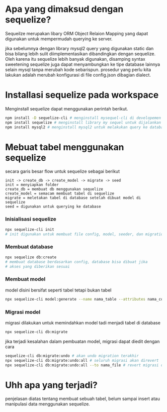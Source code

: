 <!-- inisialisasi sequelize di working dir
npx sequelize-cli init

buat file model
npx sequelize-cli model:generate --name nama_table --attributes nama_coloumn1:tipe_data_coloumn1,nama_coloumn2:tipe_data_coloumn2, ... nama_coloumnN:tipe_data_coloumnN
npx sequelize-cli model:generate --name user --attributes email:string,firstName:string,lastName:string,umur:integer,birthDate:date

migrate db, setelah model dibuat, migrate dilakukan untuk membuat tabel di db
npx sequelize-cli db:migrate

jika ada kesalahan bisa memakai perintah
sequelize-cli db:migrate:undo # akan undo migration terakhir
npx sequelize-cli db:migrate:undo:all # seluruh migrasi akan direvert
npx sequelize-cli db:migrate:undo:all --to nama_file.js # revert migrasi dengan nama file di folder migration  -->

# Apa yang dimaksud dengan sequelize?
Sequeilze merupakan libary ORM Object Relaion Mapping yang dapat digunakan untuk mempermudah querying ke server. 

jika sebelumnya dengan library mysql2 query yang digunakan static dan bisa bilang lebih sulit diimplementasikan dibandingkan dengan sequelize. Oleh karena itu sequelize lebih banyak digunakan, disamping syntax sweetening sequelize juga dapat menyambungkan ke tipe database lainnya selain mysql tanpa merubah kode sebarispun. prosedur yang perlu kita lakukan adalah merubah konfigurasi di file config.json dibagian dialect.

# Installasi sequelize pada workspace
Menginstall sequelize dapat menggunakan perintah berikut.
```bash
npm install -D sequelize-cli # menginstall mysequel-cli di developemen
npm install sequelize # menginstall library my sequel untuk dijalankan 
npm install mysql2 # menginstall mysql2 untuk melakukan query ke database
```

# Mebuat tabel menggunakan sequelize
secara garis besar flow untuk sequelize sebagai berikut

```
init -> create_db -> create_model -> migrate -> seed
init = menyiapkan folder
create_db = membuat db menggunakan sequelize
create_model = semacam membuat tabel di sequelize
migrate = meletakan tabel di database setelah dibuat model di sequelize
seed = digunakan untuk querying ke database
```

### Inisialisasi sequelize
```bash
npx sequelize-cli init
# init digunakan untuk membuat file config, model, seeder, dan migration.
```

### Membuat database
```bash
npx sequelize db:create
# membuat database berdasarkan config, database bisa dibuat jika 
# akses yang diberikan sesuai
```

### Membuat model
model disini bersifat seperti tabel tetapi bukan tabel
```bash
npx sequelize-cli model:generate --name nama_table --attributes nama_coloumn1:tipe_data_coloumn1,nama_coloumn2:tipe_data_coloumn2, ... nama_coloumnN:tipe_data_coloumnN
```

### Migrasi model
migrasi dilakukan untuk memindahkan model tadi menjadi tabel di database
```bash
npx sequelize-cli db:migrate
```
jika terjadi kesalahan dalam pembuatan model, migrasi dapat diedit dengan cara
```bash
sequelize-cli db:migrate:undo # akan undo migration terakhir
npx sequelize-cli db:migrate:undo:all # seluruh migrasi akan direvert
npx sequelize-cli db:migrate:undo:all --to nama_file # revert migrasi dengan nama file di folder migration 
```

# Uhh apa yang terjadi?
penjelasan diatas tentang membuat sebuah tabel, belum sampai insert atau manipulasi data menggunakan sequelize.